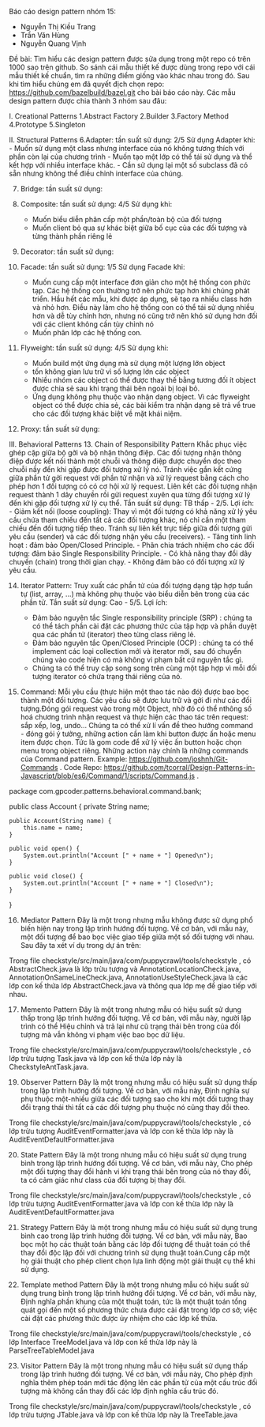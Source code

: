 Báo cáo design pattern nhóm 15:
 - Nguyễn Thị Kiều Trang
 - Trần Văn Hùng
 - Nguyễn Quang Vịnh

 Đề bài: Tìm hiểu các design pattern được sửa dụng trong một repo có trên 1000 sao trên github. So sánh cái mẫu thiết kế được dùng trong repo với cái mẫu thiết kế chuẩn, tìm ra những điểm giống vào khác nhau trong đó. Sau khi tìm hiểu chúng em đã quyết địch chọn repo: https://github.com/bazelbuild/bazel.git cho bài báo cáo này. Các mẫu design pattern được chia thành 3 nhóm sau đâu:

I. Creational Patterns
1.Abstract Factory
2.Builder
3.Factory Method
4.Prototype
5.Singleton

II. Structural Patterns
6.Adapter: tần suất sử dụng: 2/5
   Sử dụng Adapter khi:
      - Muốn sử dụng một class nhưng interface của nó không tương thích với phần còn lại của chương trình
      - Muốn tạo một lớp có thể tái sử dụng và thể kết hợp với nhiều interface khác.
      - Cần sử dụng lại một số subclass đã có sẵn nhưng không thể điều chỉnh interface của chúng.
      
7. Bridge: tần suất sử dụng: 

8. Composite: tần suất sử dụng: 4/5
   Sử dụng khi:
      - Muốn biểu diễn phân cấp một phần/toàn bộ của đối tượng
      - Muốn client bỏ qua sự khác biệt giữa bố cục của các đối tượng và từng thành phần riêng lẻ
      
9. Decorator: tần suất sử dụng: 

10. Facade: tần suất sử dụng: 1/5
   Sử dụng Facade khi:
      - Muốn cung cấp một interface đơn giản cho một hệ thống con phức tạp. Các hệ thống con thường trở nên phức tạp hơn khi chúng phát triển. Hầu hết các mẫu, khi được áp           dụng, sẽ tạo ra nhiều class hơn và nhỏ hơn. Điều này làm cho hệ thống con có thể tái sử dụng nhiều hơn và dễ tùy chỉnh hơn, nhưng nó cũng trở nên khó sử dụng hơn đối với         các client không cần tùy chỉnh nó
      - Muốn phân lớp các hệ thống con.
      
11. Flyweight: tần suất sử dụng: 4/5
   Sử dụng khi:
      - Muốn build một ứng dụng mà sử dụng một lượng lớn object
      - tốn không gian lưu trữ vì số lượng lớn các object
      - Nhiều nhóm các object có thể được thay thế bằng tương đối ít object được chia sẻ sau khi trạng thái bên ngoài bị loại bỏ.
      - Ứng dụng không phụ thuộc vào nhận dạng object. Vì các flyweight object có thể được chia sẻ, các bài kiểm tra nhận dạng sẽ trả về true cho các đối tượng khác biệt về mặt         khái niệm.
      
12. Proxy: tần suất sử dụng: 

III. Behavioral Patterns
13. Chain of Responsibility Pattern
   Khắc phục việc ghép cặp giữa bộ gởi và bộ nhận thông điệp. Các đối tượng nhận thông điệp được kết nối thành một chuỗi và thông điệp được chuyển dọc theo chuỗi nầy đến khi gặp được đối tượng xử lý nó. Tránh việc gắn kết cứng giữa phần tử gởi request với phần tử nhận và xử lý request bằng cách cho phép hơn 1 đối tượng có có cơ hội xử lý request. Liên kết các đối tượng nhận request thành 1 dây chuyền rồi gửi request xuyên qua từng đối tượng xử lý đến khi gặp đối tượng xử lý cụ thể. Tần suất sử dụng: TB thấp - 2/5.
Lợi ích: 
    - Giảm kết nối (loose coupling): Thay vì một đối tượng có khả năng xử lý yêu cầu chứa tham chiếu đến tất cả các đối tượng khác, nó chỉ cần một tham chiếu đến đối tượng tiếp theo. Tránh sự liên kết trực tiếp giữa đối tượng gửi yêu cầu (sender) và các đối tượng nhận yêu cầu (receivers).
    - Tăng tính linh hoạt : đảm bảo Open/Closed Principle.
    - Phân chia trách nhiệm cho các đối tượng: đảm bảo Single Responsibility Principle.
    - Có khả năng thay đổi dây chuyền (chain) trong thời gian chạy.
    - Không đảm bảo có đối tượng xử lý yêu cầu.
    
14. Iterator Pattern:
   Truy xuất các phần tử của đối tượng dạng tập hợp tuần tự (list, array, …) mà không phụ thuộc vào biểu diễn bên trong của các phần tử. Tần suất sử dụng: Cao - 5/5.
Lợi ích: 
    - Đảm bảo nguyên tắc Single responsibility principle (SRP) : chúng ta có thể tách phần cài đặt các phương thức của tập hợp và phần duyệt qua các phần tử (iterator) theo từng class riêng lẻ.
    - Đảm bảo nguyên tắc Open/Closed Principle (OCP) : chúng ta có thể implement các loại collection mới và iterator mới, sau đó chuyển chúng vào code hiện có mà không vi phạm bất cứ nguyên tắc gì.
    - Chúng ta có thể truy cập song song trên cùng một tập hợp vì mỗi đối tượng iterator có chứa trạng thái riêng của nó.
    
 15. Command:
   Mỗi yêu cầu (thực hiện một thao tác nào đó) được bao bọc thành một đối tượng. Các yêu cầu sẽ được lưu trữ và gởi đi như các đối tượng.Đóng gói request vào trong một Object, nhờ đó có thể nthông số hoá chương trình nhận request và thực hiện các thao tác trên request: sắp xếp, log, undo…
    Chúng ta có thể xử lí vấn đề theo hướng command - đóng gói ý tưởng, những action cần làm khi button được ấn hoặc menu item được chọn. Tức là gom code để xử lý việc ấn button hoặc chọn menu trong object riêng. Những action này chính là những commands của Command pattern.
    Example: https://github.com/joshnh/Git-Commands .
    Code Repo: https://github.com/tcorral/Design-Patterns-in-Javascript/blob/es6/Command/1/scripts/Command.js .

package com.gpcoder.patterns.behavioral.command.bank;
 
public class Account {
    private String name;
 
    public Account(String name) {
        this.name = name;
    }
 
    public void open() {
        System.out.println("Account [" + name + "] Opened\n");
    }
 
    public void close() {
        System.out.println("Account [" + name + "] Closed\n");
    }
}

16. Mediator Pattern
    Đây là một trong nhưng mẫu không được sử dụng phổ biến hiện nay trong lập trình hướng đối tượng. Về cơ bản, với mẫu này, một đối tượng để bao bọc việc giao tiếp giữa một số đối tượng với nhau. Sau đây ta xét ví dụ trong dự án trên:

Trong file checkstyle/src/main/java/com/puppycrawl/tools/checkstyle , có AbstractCheck.java là lớp trừu tượng và AnnotationLocationCheck.java, AnnotationOnSameLineCheck.java, AnnotationUseStyleCheck.java là các lớp con kế thứa lớp AbstractCheck.java và thông qua lớp mẹ để giao tiếp với nhau.

17. Memento Pattern
    Đây là một trong nhưng mẫu có hiệu suất sử dụng thấp trong lập trình hướng đối tượng. Về cơ bản, với mẫu này, người lập trình có thể Hiệu chỉnh và trả lại như cũ trạng thái bên trong của đối tượng mà vẫn không vi phạm việc bao bọc dữ liệu.

Trong file checkstyle/src/main/java/com/puppycrawl/tools/checkstyle , có lớp trừu tượng Task.java và lớp con kế thừa lớp này là CheckstyleAntTask.java.

19. Observer Pattern
    Đây là một trong nhưng mẫu có hiệu suất sử dụng thấp trong lập trình hướng đối tượng. Về cơ bản, với mẫu này, Định nghĩa sự phụ thuộc một-nhiều giữa các đối tượng sao cho khi một đối tượng thay đổi trạng thái thì tất cả các đối tượng phụ thuộc nó cũng thay đổi theo.

Trong file checkstyle/src/main/java/com/puppycrawl/tools/checkstyle , có lớp trừu tượng AuditEventFormatter.java và lớp con kế thừa lớp này là AuditEventDefaultFormatter.java

20. State Pattern
    Đây là một trong nhưng mẫu có hiệu suất sử dụng trung bình trong lập trình hướng đối tượng. Về cơ bản, với mẫu này, Cho phép một đối tượng thay đổi hành vi khi trạng thái bên trong của nó thay đổi, ta có cảm giác như class của đối tượng bị thay đổi.

Trong file checkstyle/src/main/java/com/puppycrawl/tools/checkstyle , có lớp trừu tượng AuditEventFormatter.java và lớp con kế thừa lớp này là AuditEventDefaultFormatter.java

21. Strategy Pattern
    Đây là một trong nhưng mẫu có hiệu suất sử dụng trung bình cao trong lập trình hướng đối tượng. Về cơ bản, với mẫu này, Bao bọc một họ các thuật toán bằng các lớp đối tượng để thuật toán có thể thay đổi độc lập đối với chương trình sử dụng thuật toán.Cung cấp một họ giải thuật cho phép client chọn lựa linh động một giải thuật cụ thể khi sử dụng.
    
22. Template method Pattern
    Đây là một trong nhưng mẫu có hiệu suất sử dụng trung bình trong lập trình hướng đối tượng. Về cơ bản, với mẫu này, Định nghĩa phần khung của một thuật toán, tức là một thuật toán tổng quát gọi đến một số phương thức chưa được cài đặt trong lớp cơ sở; việc cài đặt các phương thức được ủy nhiệm cho các lớp kế thừa.

Trong file checkstyle/src/main/java/com/puppycrawl/tools/checkstyle , có lớp Interface TreeModel.java và lớp con kế thừa lớp này là ParseTreeTableModel.java

23. Visitor Pattern
    Đây là một trong nhưng mẫu có hiệu suất sử dụng thấp trong lập trình hướng đối tượng. Về cơ bản, với mẫu này, Cho phép định nghĩa thêm phép toán mới tác động lên các phần tử của một cấu trúc đối tượng mà không cần thay đổi các lớp định nghĩa cấu trúc đó.

Trong file checkstyle/src/main/java/com/puppycrawl/tools/checkstyle , có lớp trừu tượng JTable.java và lớp con kế thừa lớp này là TreeTable.java



